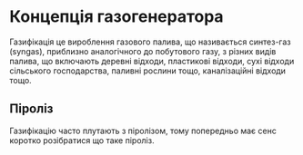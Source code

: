 # Концепція газогенератора

Газифікація це вироблення газового палива, що називається синтез-газ (syngas), приблизно аналогічного до побутового газу, з різних видів палива, що включають деревні відходи, пластикові відходи, сухі відходи сільського господарства, паливні рослини тощо, каналізаційні відходи тощо.

## Піроліз

Газифікацію часто плутають з піролізом, тому попередньо має сенс коротко розібратися що таке піроліз.

